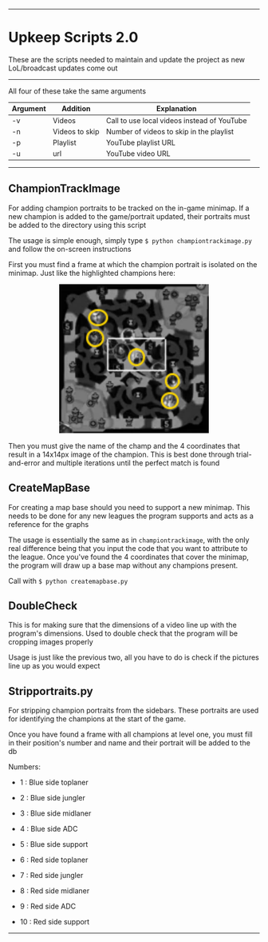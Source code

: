 ***

# Upkeep Scripts 2.0

These are the scripts needed to maintain and update the project as new LoL/broadcast updates come out

***
All four of these take the same arguments

|Argument|Addition|Explanation
|---|---|---|
|-v|Videos|Call to use local videos instead of YouTube|
|-n|Videos to skip| Number of videos to skip in the playlist| 
|-p|Playlist|YouTube playlist URL|
|-u|url|YouTube video URL|

***

## ChampionTrackImage

For adding champion portraits to be tracked on the in-game minimap. If a new champion is added to the game/portrait updated, their portraits must be added to the directory using this script

The usage is simple enough, simply type `$ python championtrackimage.py` and follow the on-screen instructions

First you must find a frame at which the champion portrait is isolated on the minimap. Just like the highlighted champions here:

<p align = "center">
	<img src = "/assets/markdown_assets/isolated_minimap.png" width = 300>
</p> 

Then you must give the name of the champ and the 4 coordinates that result in a 14x14px image of the champion. This is best done through trial-and-error and multiple iterations until the perfect match is found

## CreateMapBase

For creating a map base should you need to support a new minimap. This needs to be done for any new leagues the program supports and acts as a reference for the graphs

The usage is essentially the same as in `championtrackimage`, with the only real difference being that you input the code that you want to attribute to the league. Once you've found the 4 coordinates that cover the minimap, the program will draw up a base map without any champions present.

Call with `$ python createmapbase.py`


## DoubleCheck

This is for making sure that the dimensions of a video line up with the program's dimensions. Used to double check that the program will be cropping images properly

Usage is just like the previous two, all you have to do is check if the pictures line up as you would expect


## Stripportraits.py

For stripping champion portraits from the sidebars. These portraits are used for identifying the champions at the start of the game. 

Once you have found a frame with all champions at level one, you must fill in their position's number and name and their portrait will be added to the db

Numbers: 
* 1  : Blue side toplaner
* 2  : Blue side jungler
* 3  : Blue side midlaner
* 4  : Blue side ADC
* 5  : Blue side support

* 6  : Red side toplaner
* 7  : Red side jungler
* 8  : Red side midlaner
* 9  : Red side ADC
* 10 : Red side support

***